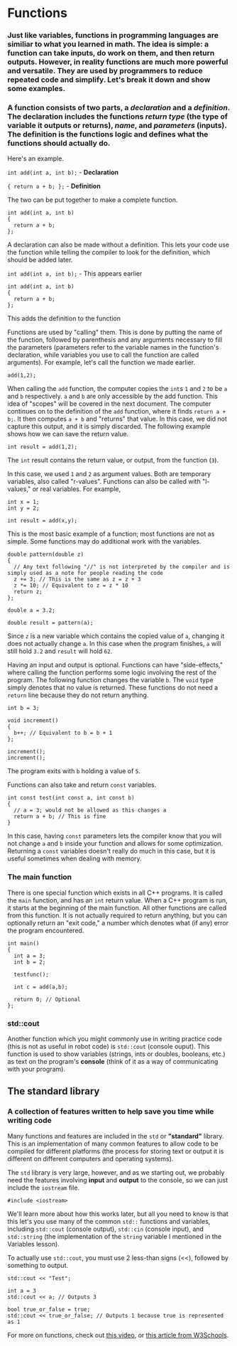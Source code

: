 # Functions

### Just like variables, functions in programming languages are similiar to what you learned in math. The idea is simple: a function can take inputs, do work on them, and then return outputs. However, in reality functions are much more powerful and versatile. They are used by programmers to reduce repeated code and simplify. Let's break it down and show some examples.

### A function consists of two parts, a *declaration* and a *definition*. The declaration includes the functions *return type* (the type of variable it outputs or returns), *name*, and *parameters* (inputs). The definition is the functions logic and defines what the functions should actually do.

Here's an example.

`int add(int a, int b);` - **Declaration**

`{ return a + b; };` - **Definition**

The two can be put together to make a complete function.
```
int add(int a, int b)
{
  return a + b;
};
 ```
 
A declaration can also be made without a definition. This lets your code use the function while telling the compiler to look for the definition, which should be added later.
 
 `int add(int a, int b);` - This appears earlier
 
```
int add(int a, int b)
{
  return a + b;
};
 ``` 
This adds the definition to the function

Functions are used by "calling" them. This is done by putting the name of the function, followed by parenthesis and any arguments necessary to fill the parameters (parameters refer to the variable names in the function's declaration, while variables you use to call the function are called arguments). For example, let's call the function we made earlier.

`add(1,2);`

When calling the `add` function, the computer copies the `int`s `1` and `2` to be `a` and `b` respectively. `a` and `b` are only accessible by the add function. This idea of "scopes" will be covered in the next document. The computer continues on to the definition of the `add` function, where it finds `return a + b;`. It then computes `a + b` and "returns" that value. In this case, we did not capture this output, and it is simply discarded. The following example shows how we can save the return value.

`int result = add(1,2);`

The `int` result contains the return value, or output, from the function (`3`).

In this case, we used `1` and `2` as argument values. Both are temporary variables, also called "r-values". Functions can also be called with "l-values," or real variables. For example,

```
int x = 1;
int y = 2;

int result = add(x,y);
```

This is the most basic example of a function; most functions are not as simple. Some functions may do additional work with the variables.

```
double pattern(double z)
{
  // Any text following "//" is not interpreted by the compiler and is simply used as a note for people reading the code
  z += 3; // This is the same as z = z + 3
  z *= 10; // Equivalent to z = z * 10
  return z;
};

double a = 3.2;

double result = pattern(a);
```

Since `z` is a new variable which contains the copied value of `a`, changing it does not actually change `a`. In this case when the program finishes, `a` will still hold `3.2` and `result` will hold `62`.

Having an input and output is optional. Functions can have "side-effects," where calling the function performs some logic involving the rest of the program. The following function changes the variable `b`. The `void` type simply denotes that no value is returned. These functions do not need a `return` line because they do not return anything.

```
int b = 3;

void increment()
{ 
  b++; // Equivalent to b = b + 1 
};

increment();
increment();
```

The program exits with `b` holding a value of `5`.

Functions can also take and return `const` variables.

```
int const test(int const a, int const b)
{
  // a = 3; would not be allowed as this changes a
  return a + b; // This is fine
}
```

In this case, having `const` parameters lets the compiler know that you will not change `a` and `b` inside your function and allows for some optimization. Returning a `const` variables doesn't really do much in this case, but it is useful sometimes when dealing with memory.

### The main function

There is one special function which exists in all C++ programs. It is called the `main` function, and has an `int` return value. When a C++ program is run, it starts at the beginning of the main function. All other functions are called from this function. It is not actually required to return anything, but you can optionally return an "exit code," a number which denotes what (if any) error the program encountered.

```
int main()
{
  int a = 3;
  int b = 2;

  testfunc();

  int c = add(a,b);

  return 0; // Optional
};
```

### std::cout

Another function which you might commonly use in writing practice code (this is not as useful in robot code) is `std::cout` (console ouput). This function is used to show variables (strings, ints or doubles, booleans, etc.) as text on the program's **console** (think of it as a way of communicating with your program).

## The standard library

### A collection of features written to help save you time while writing code

Many functions and features are included in the `std` or **"standard"** library. This is an implementation of many common features to allow code to be compiled for different platforms (the process for storing text or output it is different on different computers and operating systems).

The `std` library is very large, however, and as we starting out, we probably need the features involving **input** and **output** to the console, so we can just include the `iostream` file. 

`#include <iostream>`

We'll learn more about how this works later, but all you need to know is that this let's you use many of the common `std::` functions and variables, including `std::cout` (console output), `std::cin` (console input), and `std::string` (the implementation of the `string` variable I mentioned in the Variables lesson).

To actually use `std::cout`, you must use 2 less-than signs (<<), followed by something to output.

`std::cout << "Test";`

```
int a = 3
std::cout << a; // Outputs 3
```

```
bool true_or_false = true;
std::cout << true_or_false; // Outputs 1 because true is represented as 1
```

For more on functions, check out [this video](https://www.youtube.com/watch?v=V9zuox47zr0&list=PLlrATfBNZ98dudnM48yfGUldqGD0S4FFb&index=9), or [this article from W3Schools](https://www.w3schools.com/cpp/cpp_functions.asp).
